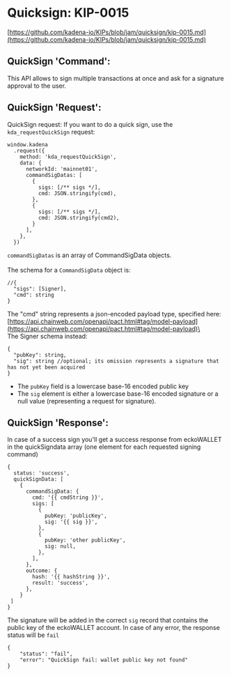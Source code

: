 # Quicksign: KIP-0015

[https://github.com/kadena-io/KIPs/blob/jam/quicksign/kip-0015.md](https://github.com/kadena-io/KIPs/blob/jam/quicksign/kip-0015.md)

## QuickSign 'Command':

This API allows to sign multiple transactions at once and ask for a signature approval to the user.

## QuickSign 'Request':

QuickSign request: If you want to do a quick sign, use the `kda_requestQuickSign` request:

```
window.kadena
  .request({
    method: 'kda_requestQuickSign',
    data: {
      networkId: 'mainnet01',
      commandSigDatas: [
        {
          sigs: [/** sigs */],
          cmd: JSON.stringify(cmd),
        },
		{
          sigs: [/** sigs */],
          cmd: JSON.stringify(cmd2),
        }
      ],
    },
  })
```

`commandSigDatas` is an array of CommandSigData objects.\
\
The schema for a `CommandSigData` object is:

```
//{
  "sigs": [Signer],
  "cmd": string
}
```

The "cmd" string represents a json-encoded payload type, specified here: [https://api.chainweb.com/openapi/pact.html#tag/model-payload](https://api.chainweb.com/openapi/pact.html#tag/model-payload)\
\
The Signer schema instead:

```
{
  "pubKey": string,
  "sig": string //optional; its omission represents a signature that has not yet been acquired
}
```

* The `pubKey` field is a lowercase base-16 encoded public key
* The `sig` element is either a lowercase base-16 encoded signature or a null value (representing a request for signature).

## QuickSign 'Response':

In case of a success sign you'll get a success response from eckoWALLET in the quickSigndata array (one element for each requested signing command)

```
{
  status: 'success',
  quickSignData: [
    {
      commandSigData: {
        cmd: '{{ cmdString }}',
        sigs: [
          {
            pubKey: 'publicKey',
            sig: '{{ sig }}',
          },
          {
            pubKey: 'other publicKey',
            sig: null,
          },
        ],
      },
      outcome: {
        hash: '{{ hashString }}',
        result: 'success',
      },
    }
 ]
}
```

The signature will be added in the correct `sig` record that contains the public key of the eckoWALLET account. In case of any error, the response status will be `fail`

```
{
    "status": "fail",
    "error": "QuickSign fail: wallet public key not found"
}
```
